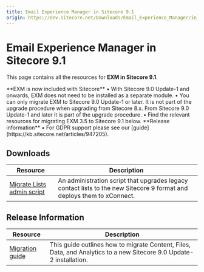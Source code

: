 ```yaml
---
title: Email Experience Manager in Sitecore 9.1
origin: https://dev.sitecore.net/Downloads/Email_Experience_Manager/in_Sitecore_91/Email_Experience_Manager_in_Sitecore_91.aspx
---
```


# Email Experience Manager in Sitecore 9.1

This page contains all the resources for **EXM in Sitecore 9.1**.

  <Alert variant='warning' mb={4}>
    <AlertIcon />
    **EXM is now included with Sitecore**  
• With Sitecore 9.0 Update-1 and onwards, EXM does not need to be installed as a separate module.  
• You can only migrate EXM to Sitecore 9.0 Update-1 or later. It is not part of the upgrade procedure when upgrading from Sitecore 8.x. From Sitecore 9.0 Update-1 and later it is part of the upgrade procedure.  
• Find the relevant resources for migrating EXM 3.5 to Sitecore 9.1 below.  
**Release information**  
• For GDPR support please see our [guide](https://kb.sitecore.net/articles/947205).
  </Alert>
  

## Downloads

 | Resource | Description |
 | --- | --- |
 | [Migrate Lists admin script](https://sitecoredev.azureedge.net/~/media/E2B838F2C9A84CFA86F1E3FFDB0FEFC1.ashx?date=20180220T123725) | An administration script that upgrades legacy contact lists to the new Sitecore 9 format and deploys them to xConnect. |

## Release Information

 | Resource | Description |
 | --- | --- |
 | [Migration guide](https://sitecoredev.azureedge.net/~/media/9074D2753CD4462398E5C56784EF93D4.ashx?date=20180220T142739) | This guide outlines how to migrate Content, Files, Data, and Analytics to a new Sitecore 9.0 Update-2 installation. |